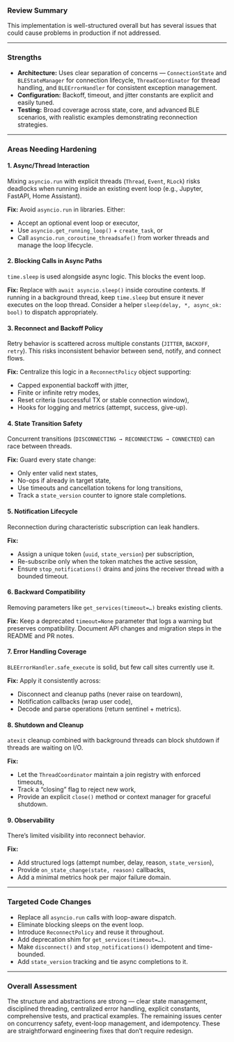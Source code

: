 ### Review Summary

This implementation is well-structured overall but has several issues that could cause problems in production if not addressed.

---

### Strengths

- **Architecture:** Uses clear separation of concerns — `ConnectionState` and `BLEStateManager` for connection lifecycle, `ThreadCoordinator` for thread handling, and `BLEErrorHandler` for consistent exception management.  
- **Configuration:** Backoff, timeout, and jitter constants are explicit and easily tuned.  
- **Testing:** Broad coverage across state, core, and advanced BLE scenarios, with realistic examples demonstrating reconnection strategies.

---

### Areas Needing Hardening

#### 1. Async/Thread Interaction
Mixing `asyncio.run` with explicit threads (`Thread`, `Event`, `RLock`) risks deadlocks when running inside an existing event loop (e.g., Jupyter, FastAPI, Home Assistant).

**Fix:** Avoid `asyncio.run` in libraries. Either:
- Accept an optional event loop or executor,  
- Use `asyncio.get_running_loop()` + `create_task`, or  
- Call `asyncio.run_coroutine_threadsafe()` from worker threads and manage the loop lifecycle.

#### 2. Blocking Calls in Async Paths
`time.sleep` is used alongside async logic. This blocks the event loop.

**Fix:** Replace with `await asyncio.sleep()` inside coroutine contexts. If running in a background thread, keep `time.sleep` but ensure it never executes on the loop thread. Consider a helper `sleep(delay, *, async_ok: bool)` to dispatch appropriately.

#### 3. Reconnect and Backoff Policy
Retry behavior is scattered across multiple constants (`JITTER`, `BACKOFF`, `retry`). This risks inconsistent behavior between send, notify, and connect flows.

**Fix:** Centralize this logic in a `ReconnectPolicy` object supporting:
- Capped exponential backoff with jitter,
- Finite or infinite retry modes,
- Reset criteria (successful TX or stable connection window),
- Hooks for logging and metrics (attempt, success, give-up).

#### 4. State Transition Safety
Concurrent transitions (`DISCONNECTING → RECONNECTING → CONNECTED`) can race between threads.

**Fix:** Guard every state change:
- Only enter valid next states,
- No-ops if already in target state,
- Use timeouts and cancellation tokens for long transitions,
- Track a `state_version` counter to ignore stale completions.

#### 5. Notification Lifecycle
Reconnection during characteristic subscription can leak handlers.

**Fix:**  
- Assign a unique token (`uuid`, `state_version`) per subscription,  
- Re-subscribe only when the token matches the active session,  
- Ensure `stop_notifications()` drains and joins the receiver thread with a bounded timeout.

#### 6. Backward Compatibility
Removing parameters like `get_services(timeout=…)` breaks existing clients.

**Fix:** Keep a deprecated `timeout=None` parameter that logs a warning but preserves compatibility. Document API changes and migration steps in the README and PR notes.

#### 7. Error Handling Coverage
`BLEErrorHandler.safe_execute` is solid, but few call sites currently use it.

**Fix:** Apply it consistently across:
- Disconnect and cleanup paths (never raise on teardown),
- Notification callbacks (wrap user code),
- Decode and parse operations (return sentinel + metrics).

#### 8. Shutdown and Cleanup
`atexit` cleanup combined with background threads can block shutdown if threads are waiting on I/O.

**Fix:**  
- Let the `ThreadCoordinator` maintain a join registry with enforced timeouts,  
- Track a “closing” flag to reject new work,  
- Provide an explicit `close()` method or context manager for graceful shutdown.

#### 9. Observability
There’s limited visibility into reconnect behavior.

**Fix:**  
- Add structured logs (attempt number, delay, reason, `state_version`),  
- Provide `on_state_change(state, reason)` callbacks,  
- Add a minimal metrics hook per major failure domain.

---

### Targeted Code Changes

- Replace all `asyncio.run` calls with loop-aware dispatch.
- Eliminate blocking sleeps on the event loop.
- Introduce `ReconnectPolicy` and reuse it throughout.
- Add deprecation shim for `get_services(timeout=…)`.
- Make `disconnect()` and `stop_notifications()` idempotent and time-bounded.
- Add `state_version` tracking and tie async completions to it.

---

### Overall Assessment

The structure and abstractions are strong — clear state management, disciplined threading, centralized error handling, explicit constants, comprehensive tests, and practical examples. The remaining issues center on concurrency safety, event-loop management, and idempotency. These are straightforward engineering fixes that don’t require redesign.

